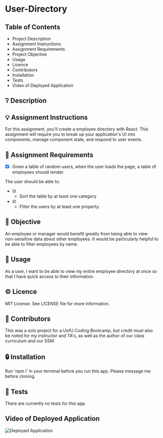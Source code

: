 # User-Directory

## **Table of Contents**

* Project Description
* Assignment Instructions
* Assignment Requirements
* Project Objective
* Usage
* Licence
* Contributors
* Installation
* Tests
* Video of Deployed Application

## ❔ **Description**

## 💡 **Assignment Instructions**

For this assignment, you'll create a employee directory with React. This assignment will require you to break up your application's UI into components, manage component state, and respond to user events.

## 📌 **Assignment Requirements**

- [x] Given a table of random users, when the user loads the page, a table of employees should render. 

The user should be able to:

  - [x] * Sort the table by at least one category

  - [x] * Filter the users by at least one property. 

## 🔲 **Objective**

An employee or manager would benefit greatly from being able to view non-sensitive data about other employees. 
It would be particularly helpful to be able to filter employees by name.

## 🔑 **Usage**

As a user, I want to be able to view my entire employee directory at once so that I have quick access to their information.

## © **Licence**

MIT License. See LICENSE file for more information.

## 💬 **Contributors**

This was a solo project for a UofU Coding Bootcamp, but credit must also be noted for my instructor and TA's, as well as the author of our class curriculum and our SSM. 

## 🔒 **Installation**

Run 'npm i' in your terminal before you run this app. 
Please message me before cloning. 

## 📂 **Tests**

There are currently no tests for this app. 

## **Video of Deployed Application**

![Deployed Application]()
